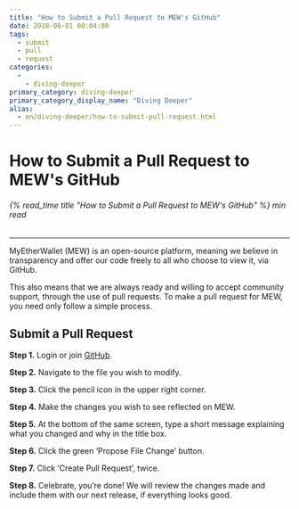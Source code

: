 ```yaml
---
title: "How to Submit a Pull Request to MEW's GitHub"
date: 2018-06-01 00:04:00
tags:
  - submit
  - pull
  - request
categories:
  - 
    - diving-deeper
primary_category: diving-deeper
primary_category_display_name: "Diving Deeper"
alias:
  - en/diving-deeper/how-to-submit-pull-request.html
---
```


# **How to Submit a Pull Request to MEW's GitHub**

###### {% read_time title "How to Submit a Pull Request to MEW's GitHub" %} min read

* * *

MyEtherWallet (MEW) is an open-source platform, meaning we believe in transparency and offer our code freely to all who choose to view it, via GitHub.

This also means that we are always ready and willing to accept community support, through the use of pull requests. To make a pull request for MEW, you need only follow a simple process.

## **Submit a Pull Request**

**Step 1.** Login or join [GitHub](https://github.com/MyEtherWallet).

**Step 2.** Navigate to the file you wish to modify.

**Step 3.** Click the pencil icon in the upper right corner.

**Step 4.** Make the changes you wish to see reflected on MEW.

**Step 5.** At the bottom of the same screen, type a short message explaining what you changed and why in the title box.

**Step 6.** Click the green ‘Propose File Change’ button.

**Step 7.** Click ‘Create Pull Request’, twice.

**Step 8.** Celebrate, you’re done! We will review the changes made and include them with our next release, if everything looks good.
